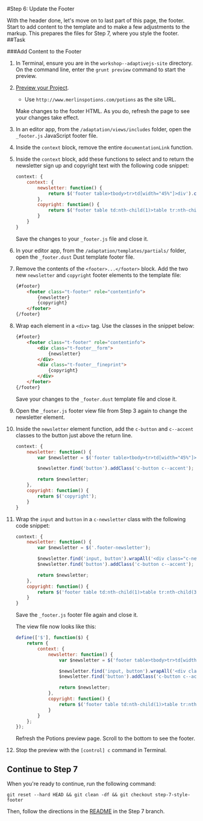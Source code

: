 #Step 6: Update the Footer

With the header done, let's move on to last part of this page, the footer. Start to add content to the template and to make a few adjustments to the markup. This prepares the files for Step 7, where you style the footer.
##Task

###Add Content to the Footer

1. In Terminal, ensure you are in the `workshop--adaptivejs-site` directory. On the command line, enter the `grunt preview` command to start the preview.
2. [Preview your Project](http://adaptivejs.mobify.com/v1.0/docs/preview-your-project).

    * Use `http://www.merlinspotions.com/potions` as the site URL.

    Make changes to the footer HTML. As you do, refresh the page to see your changes take effect.
3. In an editor app, from the `/adaptation/views/includes` folder, open the `_footer.js` JavaScript footer file.
4. Inside the `context` block, remove the entire `documentationLink` function.
5. Inside the `context` block, add these functions to select and to return the newsletter sign up and copyright text with the following code snippet:

    ```javascript
    context: {
        context: {
            newsletter: function() {
                return $('footer table>tbody>tr>td[width="45%"]>div').children();
            },
            copyright: function() {
                return $('footer table td:nth-child(1)>table tr:nth-child(3)');
            }
        }
    }
    ```
    
    Save the changes to your `_footer.js` file and close it.

6. In your editor app, from the `/adaptation/templates/partials/` folder, open the `_footer.dust` Dust template footer file.
7. Remove the contents of the `<footer>...</footer>` block. Add the two new `newsletter` and `copyright` footer elements to the template file:

    ```html
    {#footer}
        <footer class="t-footer" role="contentinfo">
            {newsletter}
            {copyright}
        </footer>
    {/footer}
    ```

8. Wrap each element in a `<div>` tag. Use the classes in the snippet below:

    ```html
    {#footer}
        <footer class="t-footer" role="contentinfo">
            <div class="t-footer__form">
                {newsletter}
            </div>
            <div class="t-footer__fineprint">
                {copyright}
            </div>
        </footer>
    {/footer}
    ```

    Save your changes to the `_footer.dust` template file and close it.

9. Open the `_footer.js` footer view file from Step 3 again to change the newsletter element.
10. Inside the `newsletter` element function, add the `c-button` and `c--accent` classes to the button just above the return line.

    ```javascript
    context: {
        newsletter: function() {
            var $newsletter = $('footer table>tbody>tr>td[width="45%"]>div').children();

            $newsletter.find('button').addClass('c-button c--accent');

            return $newsletter;
        },
        copyright: function() {
            return $('copyright');
        }
    }
    ```

11. Wrap the `input` and `button` in a `c-newsletter` class with the following code snippet:

    ```javascript
    context: {
        newsletter: function() {
            var $newsletter = $('.footer-newsletter');

            $newsletter.find('input, button').wrapAll('<div class="c-newsletter"></div>');
            $newsletter.find('button').addClass('c-button c--accent');

            return $newsletter;
        },
        copyright: function() {
            return $('footer table td:nth-child(1)>table tr:nth-child(3)');
        }
    }
    ```

    Save the `_footer.js` footer file again and close it.
    
    The view file now looks like this:

    ```javascript
    define(['$'], function($) {
        return {
            context: {
                newsletter: function() {
                    var $newsletter = $('footer table>tbody>tr>td[width="45%"]>div').children();

                    $newsletter.find('input, button').wrapAll('<div class="c-newsletter"></div>');
                    $newsletter.find('button').addClass('c-button c--accent');

                    return $newsletter;
                },
                copyright: function() {
                    return $('footer table td:nth-child(1)>table tr:nth-child(3)');
                }
            }
        };
    });
    ```
    Refresh the Potions preview page. Scroll to the bottom to see the footer.

12. Stop the preview with the `[control] c` command in Terminal.

## Continue to Step 7

When you're ready to continue, run the following command:

```
git reset --hard HEAD && git clean -df && git checkout step-7-style-footer
```

Then, follow the directions in the [README](https://github.com/mobify/workshop--adaptivejs-site/blob/step-7-style-footer/README.md) in the Step 7 branch.
